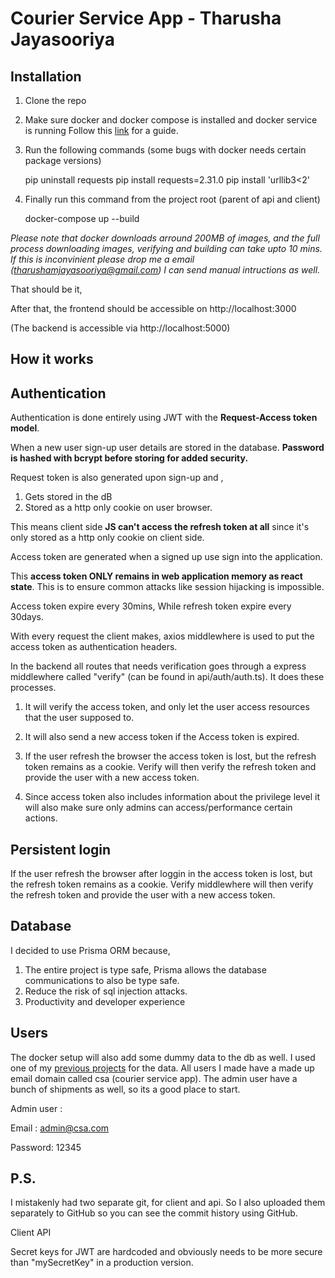 # Courier Service App - Tharusha Jayasooriya

## Installation

 

1. Clone the repo 

2. Make sure docker and docker compose is installed and docker service is running 
	Follow this [link](https://docs.docker.com/compose/install/) for a guide.

4. Run the following commands (some bugs with docker needs certain package versions)

    pip uninstall requests
    pip install requests=2.31.0
    pip install 'urllib3<2'

4. Finally run this command from the project root (parent of api and client)

    docker-compose up --build

*Please note that docker downloads arround 200MB of images, and the full process downloading images, verifying and building can take upto 10 mins. If this is inconvinient please drop me a email (tharushamjayasooriya@gmail.com) I can send manual intructions as well.*

That should be it,

After that, the frontend should be accessible on 
http://localhost:3000

(The backend is accessible via http://localhost:5000)


## How it works

## Authentication

Authentication is done entirely using JWT with the **Request-Access token model**. 

When a new user sign-up user details are stored in the database. **Password is hashed with bcrypt before storing for added security.** 

Request token is also generated upon sign-up and ,
1. Gets stored in the dB
2. Stored as a http only cookie on user browser.

This means client side **JS can't access the refresh token at all** since it's only stored as a http only cookie on client side.

Access token are generated when a signed up use sign into the application.

This **access token ONLY remains in web application memory as react state**. This is to ensure common attacks like session hijacking is impossible. 

Access token expire every 30mins, 
While refresh token expire every 30days.

With every request the client makes, axios middlewhere is used to put the access token as authentication headers. 

In the backend all routes that needs verification goes through a express middlewhere called "verify" (can be found in api/auth/auth.ts). 
It does these processes.

1. It will verify the access token, and only let the user access resources that the user supposed to. 

2. It will also send a new access token if the Access token is expired. 

3. If the user refresh the browser the access token is lost, but the refresh token remains as a cookie. Verify will then verify the refresh token and provide the user with a new access token. 

4. Since access token also includes information about the privilege level it will also make sure only admins can access/performance certain actions.
 

## Persistent login

If the user refresh the browser after loggin in the access token is lost, but the refresh token remains as a cookie. Verify middlewhere will then verify the refresh token and provide the user with a new access token. 

## Database

I decided to use Prisma ORM because,

1. The entire project is type safe, Prisma allows the database communications to also be type safe.
2. Reduce the risk of sql injection attacks.
3. Productivity and developer experience

## Users

The docker setup will also add some dummy data to the db as well. I used one of my [previous projects](https://github.com/Tharusha-dev/GoProfileFromSeed/tree/main/data/by_region/LK) for the data. All users I made have a made up email domain called csa (courier service app). The admin user have a bunch of shipments as well, so its a good place to start.

Admin user :

Email : admin@csa.com

Password: 12345

## P.S.

I mistakenly had two separate git, for client and api. So I also uploaded them separately to GitHub so you can see the commit history using GitHub.

Client 
API 


Secret keys for JWT are hardcoded and obviously needs to be more secure than "mySecretKey" in a production version. 


